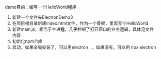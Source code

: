 demo目的：编写一个HelloWorld程序

1. 新建一个文件夹ElectronDemo3
2. 在项目根目录新建index.html文件，作为一个骨架，里面写个HelloWorld
3. 新建main.js，相当于主进程，几乎控制了打开窗口的业务逻辑，具体见文件内容
4. 初始化npm仓库
5. 启动，如果全局安装了，可以用electron . 。如果没有，可以用 npx electron .
